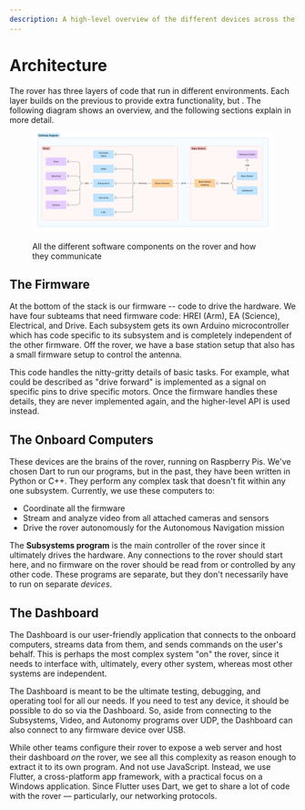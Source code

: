 ```yaml
---
description: A high-level overview of the different devices across the rover
---
```


# Architecture

The rover has three layers of code that run in different environments. Each layer builds on the previous to provide extra functionality, but . The following diagram shows an overview, and the following sections explain in more detail.&#x20;

<figure><picture><source srcset="../.gitbook/assets/Rover wiring diagram (12).png" media="(prefers-color-scheme: dark)"><img src="../.gitbook/assets/Software components diagram.png" alt="A diagram that shows the software components and how the integrate. The Dashboard is connected to the base station antenna, which connects over WiFi to the rover&#x27;s antenna. The antenna connects via Ethernet to the main rover programs: Lidar, Video, Computer Vision, Autonomy, and Subsystems. The Subsystems program connects via USB to the firmware: Drive, Electrical, Arm, and Science"></picture><figcaption><p>All the different software components on the rover and how they communicate</p></figcaption></figure>

## The Firmware

At the bottom of the stack is our firmware -- code to drive the hardware. We have four subteams that need firmware code: HREI (Arm), EA (Science), Electrical, and Drive. Each subsystem gets its own Arduino microcontroller which has code specific to its subsystem and is completely independent of the other firmware. Off the rover, we have a base station setup that also has a small firmware setup to control the antenna.

This code handles the nitty-gritty details of basic tasks. For example, what could be described as "drive forward" is implemented as a signal on specific pins to drive specific motors. Once the firmware handles these details, they are never implemented again, and the higher-level API is used instead.

## The Onboard Computers

These devices are the brains of the rover, running on Raspberry Pis. We've chosen Dart to run our programs, but in the past, they have been written in Python or C++. They perform any complex task that doesn't fit within any one subsystem. Currently, we use these computers to:

* Coordinate all the firmware
* Stream and analyze video from all attached cameras and sensors
* Drive the rover autonomously for the Autonomous Navigation mission

The **Subsystems program** is the main controller of the rover since it ultimately drives the hardware. Any connections to the rover should start here, and no firmware on the rover should be read from or controlled by any other code. These programs are separate, but they don't necessarily have to run on separate _devices_.&#x20;

## The Dashboard

The Dashboard is our user-friendly application that connects to the onboard computers, streams data from them, and sends commands on the user's behalf. This is perhaps the most complex system "on" the rover, since it needs to interface with, ultimately, every other system, whereas most other systems are independent.&#x20;

The Dashboard is meant to be the ultimate testing, debugging, and operating tool for all our needs. If you need to test any device, it should be possible to do so via the Dashboard. So, aside from connecting to the Subsystems, Video, and Autonomy programs over UDP, the Dashboard can also connect to any firmware device over USB.&#x20;

While other teams configure their rover to expose a web server and host their dashboard _on_ the rover, we see all this complexity as reason enough to extract it to its own program. And not use JavaScript. Instead, we use Flutter, a cross-platform app framework, with a practical focus on a Windows application. Since Flutter uses Dart, we get to share a lot of code with the rover — particularly, our networking protocols.&#x20;
